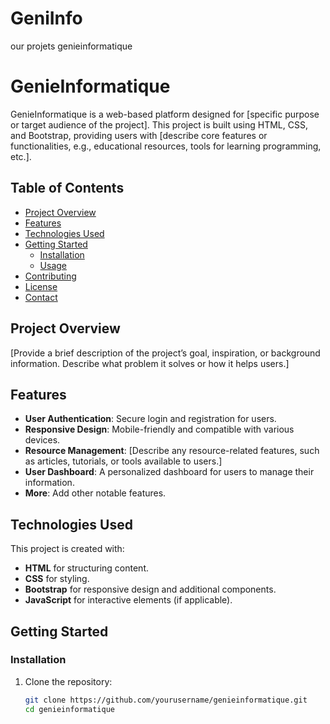 # GeniInfo
our projets genieinformatique 
# GenieInformatique

GenieInformatique is a web-based platform designed for [specific purpose or target audience of the project]. This project is built using HTML, CSS, and Bootstrap, providing users with [describe core features or functionalities, e.g., educational resources, tools for learning programming, etc.].

## Table of Contents

- [Project Overview](#project-overview)
- [Features](#features)
- [Technologies Used](#technologies-used)
- [Getting Started](#getting-started)
  - [Installation](#installation)
  - [Usage](#usage)
- [Contributing](#contributing)
- [License](#license)
- [Contact](#contact)

## Project Overview

[Provide a brief description of the project’s goal, inspiration, or background information. Describe what problem it solves or how it helps users.]

## Features

- **User Authentication**: Secure login and registration for users.
- **Responsive Design**: Mobile-friendly and compatible with various devices.
- **Resource Management**: [Describe any resource-related features, such as articles, tutorials, or tools available to users.]
- **User Dashboard**: A personalized dashboard for users to manage their information.
- **More**: Add other notable features.

## Technologies Used

This project is created with:

- **HTML** for structuring content.
- **CSS** for styling.
- **Bootstrap** for responsive design and additional components.
- **JavaScript** for interactive elements (if applicable).

## Getting Started

### Installation

1. Clone the repository:

   ```bash
   git clone https://github.com/yourusername/genieinformatique.git
   cd genieinformatique

